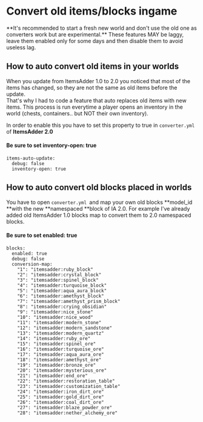 # Convert old items/blocks ingame


<Warning>
**It's recommended to start a fresh new world and don't use the old one as converters work but are experimental.**
</Warning>



<Warning>
These features MAY be laggy, leave them enabled only for some days and then disable them to avoid useless lag.
</Warning>


## How to auto convert old items in your worlds

When you update from ItemsAdder 1.0 to 2.0 you noticed that most of the items has changed, so they are not the same as old items before the update.\
That's why I had to code a feature that auto replaces old items with new items. This process is run everytime a player opens an inventory in the world (chests, containers.. but NOT their own inventory).

In order to enable this you have to set this property to true in `converter.yml `of **ItemsAdder 2.0**

#### Be sure to set inventory-open: true

```
items-auto-update:
  debug: false
  inventory-open: true
```

## How to auto convert old blocks placed in worlds

You have to open `converter.yml `and map your own old blocks **model_id **with the new **namespaced **block of IA 2.0. For example I've already added old ItemsAdder 1.0 blocks map to convert them to 2.0 namespaced blocks.

#### Be sure to set enabled: true

```
blocks:
  enabled: true
  debug: false
  conversion-map:
    "1": "itemsadder:ruby_block"
    "2": "itemsadder:crystal_block"
    "3": "itemsadder:spinel_block"
    "4": "itemsadder:turquoise_block"
    "5": "itemsadder:aqua_aura_block"
    "6": "itemsadder:amethyst_block"
    "7": "itemsadder:amethyst_prism_block"
    "8": "itemsadder:crying_obsidian"
    "9": "itemsadder:nice_stone"
    "10": "itemsadder:nice_wood"
    "11": "itemsadder:modern_stone"
    "12": "itemsadder:modern_sandstone"
    "13": "itemsadder:modern_quartz"
    "14": "itemsadder:ruby_ore"
    "15": "itemsadder:spinel_ore"
    "16": "itemsadder:turquoise_ore"
    "17": "itemsadder:aqua_aura_ore"
    "18": "itemsadder:amethyst_ore"
    "19": "itemsadder:bronze_ore"
    "20": "itemsadder:mysterious_ore"
    "21": "itemsadder:end_ore"
    "22": "itemsadder:restoration_table"
    "23": "itemsadder:customization_table"
    "24": "itemsadder:iron_dirt_ore"
    "25": "itemsadder:gold_dirt_ore"
    "26": "itemsadder:coal_dirt_ore"
    "27": "itemsadder:blaze_powder_ore"
    "28": "itemsadder:nether_alchemy_ore"
```
